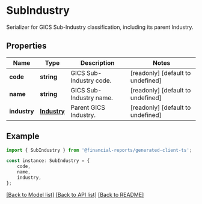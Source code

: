 # SubIndustry

Serializer for GICS Sub-Industry classification, including its parent Industry.

## Properties

Name | Type | Description | Notes
------------ | ------------- | ------------- | -------------
**code** | **string** | GICS Sub-Industry code. | [readonly] [default to undefined]
**name** | **string** | GICS Sub-Industry name. | [readonly] [default to undefined]
**industry** | [**Industry**](Industry.md) | Parent GICS Industry. | [readonly] [default to undefined]

## Example

```typescript
import { SubIndustry } from '@financial-reports/generated-client-ts';

const instance: SubIndustry = {
    code,
    name,
    industry,
};
```

[[Back to Model list]](../README.md#documentation-for-models) [[Back to API list]](../README.md#documentation-for-api-endpoints) [[Back to README]](../README.md)
